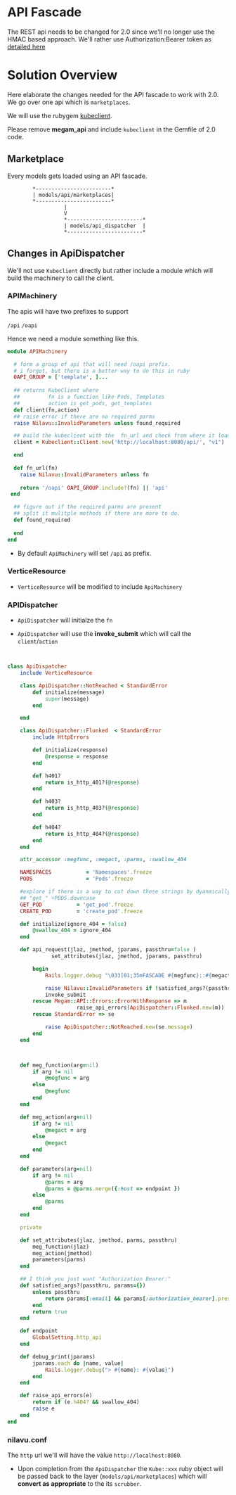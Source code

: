 # API Fascade

The REST api needs to be changed for 2.0 since we'll no longer use the HMAC based approach. We'll rather use Authorization:Bearer token as [detailed here](https://github.com/megamsys/verticedev/blob/master/proposals/02-multitenant-authentication.md)

# Solution Overview

Here elaborate the changes needed for the API fascade to work with 2.0. We go over one api which is `marketplaces`.

We will use the rubygem [kubeclient](https://github.com/abonas/kubeclient). 

Please remove **megam_api** and include `kubeclient` in the Gemfile of 2.0 code.

## Marketplace 

Every models gets loaded using an API fascade.

            *------------------------*
            | models/api/marketplaces|
            *------------------------*
                      |
                      V
                      *------------------------*
                      | models/api_dispatcher  |
                      *------------------------*

## Changes in ApiDispatcher

We'll not use `Kubeclient` directly but rather include a module which will build the machinery to call the client. 

### APIMachinery 

The apis will have two prefixes to support

`/api`
`/oapi`

Hence we need a module something like this.

```ruby
module APIMachinery

  # form a group of api that will need /oapi prefix.
  # i forgot, but there is a better way to do this in ruby
  OAPI_GROUP = ['template', ]...
  
  ## returns KubeClient where 
  ##         fn is a function like Pods, Templates
  ##         action is get_pods, get_templates
  def client(fn,action)
  ## raise error if there are no required parms
  raise Nilavu::InvalidParameters unless found_required

  ## build the kubeclient with the  fn_url and check from where it loads kubeconfig
  client = Kubeclient::Client.new('http://localhost:8080/api/', "v1")

  end
  
  def fn_url(fn)
    raise Nilavu::InvalidParameters unless fn
    
    return '/oapi' OAPI_GROUP.include?(fn) || 'api'
 end

  ## figure out if the required parms are present 
  ## split it mulitple methods if there are more to do.
  def found_required
    
  end
end


```


- By default `ApiMachinery` will set `/api` as prefix.

### VerticeResource

- `VerticeResource` will be modified to include `ApiMachinery`

### APIDispatcher


- `ApiDispatcher` will initialze the `fn`

- `ApiDispatcher` will use the  **invoke_submit** which will call the `client`/`action`


```ruby


class ApiDispatcher
    include VerticeResource

    class ApiDispatcher::NotReached < StandardError
        def initialize(message)
            super(message)
        end

    end

    class ApiDispatcher::Flunked  < StandardError
        include HttpErrors

        def initialize(response)
            @response = response
        end

        def h401?
            return is_http_401?(@response)
        end

        def h403?
            return is_http_403?(@response)
        end

        def h404?
            return is_http_404?(@response)
        end
    end

    attr_accessor :megfunc, :megact, :parms, :swallow_404

    NAMESPACES           = 'Namespaces'.freeze
    PODS                 = 'Pods'.freeze

    #explore if there is a way to cut down these strings by dyanmically figuring out from
    ## "get_" +PODS.downcase
    GET_POD           = 'get_pod'.freeze
    CREATE_POD        = 'create_pod'.freeze

    def initialize(ignore_404 = false)
        @swallow_404 = ignore_404
    end

    def api_request(jlaz, jmethod, jparams, passthru=false )
              set_attributes(jlaz, jmethod, jparams, passthru)

        begin
            Rails.logger.debug "\033[01;35mFASCADE #{megfunc}::#{megact} \33[0;34m"

            raise Nilavu::InvalidParameters if !satisfied_args?(passthru, jparams)
            invoke_submit
        rescue Megam::API::Errors::ErrorWithResponse => m
                      raise_api_errors(ApiDispatcher::Flunked.new(m))
        rescue StandardError => se

            raise ApiDispatcher::NotReached.new(se.message)
        end
    end



    def meg_function(arg=nil)
        if arg != nil
            @megfunc = arg
        else
            @megfunc
        end
    end

    def meg_action(arg=nil)
        if arg != nil
            @megact = arg
        else
            @megact
        end
    end

    def parameters(arg=nil)
        if arg != nil
            @parms = arg
            @parms = @parms.merge({:host => endpoint })
        else
            @parms
        end
    end

    private

    def set_attributes(jlaz, jmethod, parms, passthru)
        meg_function(jlaz)
        meg_action(jmethod)
        parameters(parms)
    end

    ## I think you just want "Authorization Bearer:"
    def satisfied_args?(passthru, params={})
        unless passthru
            return params[:email] && params[:authorization_bearer].present?
        end
        return true
    end

    def endpoint
        GlobalSetting.http_api
    end

    def debug_print(jparams)
        jparams.each do |name, value|
            Rails.logger.debug("> #{name}: #{value}")
        end
    end

    def raise_api_errors(e)
        return if (e.h404? && swallow_404)
        raise e
    end
end
```

### nilavu.conf

The `http` url we'll will have the value `http://localhost:8080`.


- Upon completion from the `ApiDispatcher` the `Kube::xxx` ruby object will be passed back to the layer (`models/api/marketplaces`) which will **convert as appropriate** to the its `scrubber`.

